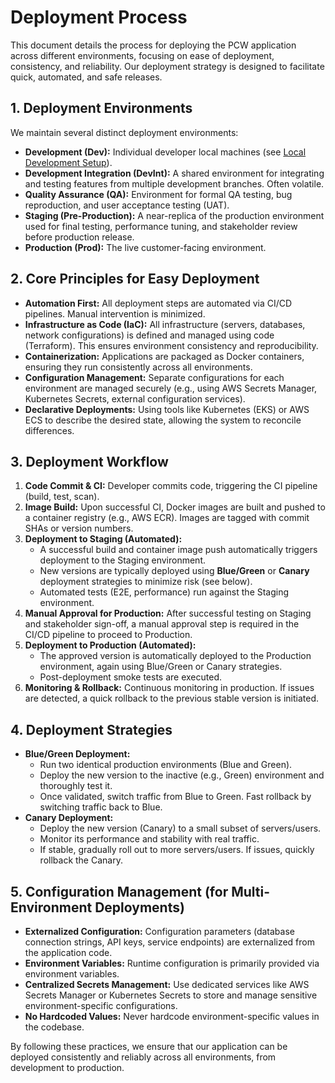 # Deployment Process

This document details the process for deploying the PCW application across different environments, focusing on ease of deployment, consistency, and reliability. Our deployment strategy is designed to facilitate quick, automated, and safe releases.

## 1. Deployment Environments

We maintain several distinct deployment environments:
*   **Development (Dev):** Individual developer local machines (see [Local Development Setup](../../02_getting_started/02_local_development_setup.md)).
*   **Development Integration (DevInt):** A shared environment for integrating and testing features from multiple development branches. Often volatile.
*   **Quality Assurance (QA):** Environment for formal QA testing, bug reproduction, and user acceptance testing (UAT).
*   **Staging (Pre-Production):** A near-replica of the production environment used for final testing, performance tuning, and stakeholder review before production release.
*   **Production (Prod):** The live customer-facing environment.

## 2. Core Principles for Easy Deployment

*   **Automation First:** All deployment steps are automated via CI/CD pipelines. Manual intervention is minimized.
*   **Infrastructure as Code (IaC):** All infrastructure (servers, databases, network configurations) is defined and managed using code (Terraform). This ensures environment consistency and reproducibility.
*   **Containerization:** Applications are packaged as Docker containers, ensuring they run consistently across all environments.
*   **Configuration Management:** Separate configurations for each environment are managed securely (e.g., using AWS Secrets Manager, Kubernetes Secrets, external configuration services).
*   **Declarative Deployments:** Using tools like Kubernetes (EKS) or AWS ECS to describe the desired state, allowing the system to reconcile differences.

## 3. Deployment Workflow

1.  **Code Commit & CI:** Developer commits code, triggering the CI pipeline (build, test, scan).
2.  **Image Build:** Upon successful CI, Docker images are built and pushed to a container registry (e.g., AWS ECR). Images are tagged with commit SHAs or version numbers.
3.  **Deployment to Staging (Automated):**
    *   A successful build and container image push automatically triggers deployment to the Staging environment.
    *   New versions are typically deployed using **Blue/Green** or **Canary** deployment strategies to minimize risk (see below).
    *   Automated tests (E2E, performance) run against the Staging environment.
4.  **Manual Approval for Production:** After successful testing on Staging and stakeholder sign-off, a manual approval step is required in the CI/CD pipeline to proceed to Production.
5.  **Deployment to Production (Automated):**
    *   The approved version is automatically deployed to the Production environment, again using Blue/Green or Canary strategies.
    *   Post-deployment smoke tests are executed.
6.  **Monitoring & Rollback:** Continuous monitoring in production. If issues are detected, a quick rollback to the previous stable version is initiated.

## 4. Deployment Strategies

*   **Blue/Green Deployment:**
    *   Run two identical production environments (Blue and Green).
    *   Deploy the new version to the inactive (e.g., Green) environment and thoroughly test it.
    *   Once validated, switch traffic from Blue to Green. Fast rollback by switching traffic back to Blue.
*   **Canary Deployment:**
    *   Deploy the new version (Canary) to a small subset of servers/users.
    *   Monitor its performance and stability with real traffic.
    *   If stable, gradually roll out to more servers/users. If issues, quickly rollback the Canary.

## 5. Configuration Management (for Multi-Environment Deployments)

*   **Externalized Configuration:** Configuration parameters (database connection strings, API keys, service endpoints) are externalized from the application code.
*   **Environment Variables:** Runtime configuration is primarily provided via environment variables.
*   **Centralized Secrets Management:** Use dedicated services like AWS Secrets Manager or Kubernetes Secrets to store and manage sensitive environment-specific configurations.
*   **No Hardcoded Values:** Never hardcode environment-specific values in the codebase.

By following these practices, we ensure that our application can be deployed consistently and reliably across all environments, from development to production.